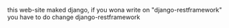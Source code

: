this web-site maked django, if you wona write on
"django-restframework" you have to do change django-restframework 
